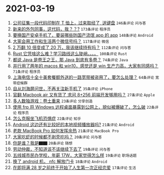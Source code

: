 # 2021-03-19

1. [公司征集一段代码印制在 T 恤上，过来取经了, 送键盘](https://www.v2ex.com/t/763130) `246条评论` `问与答`
1. [新来的外包同事，这代码，我？？?](https://www.v2ex.com/t/763063) `173条评论` `程序员`
1. [要换国产安卓手机了，要装哪些防国产流氓 app 的 app](https://www.v2ex.com/t/763097) `148条评论` `Android`
1. [大家会用工作和生活两个微信号吗？](https://www.v2ex.com/t/763052) `117条评论` `微信`
1. [2 万翻 10 倍变成了 20 万，我该继续持有吗？](https://www.v2ex.com/t/763109) `112条评论` `问与答`
1. [Rust 它凭啥这么难？学习路线这么陡峭。。。。](https://www.v2ex.com/t/763062) `100条评论` `Rust`
1. [都说 Java 是卷王之王，那 Java 到底有多卷？](https://www.v2ex.com/t/763188) `74条评论` `Java`
1. [并行用了两年的 macos 和 win10，感觉还是 win 生产力高，大家有同感吗？](https://www.v2ex.com/t/763209) `71条评论` `程序员`
1. [上海电信十全十美套餐额外送的一路宽带被盗用了，要怎么处理？](https://www.v2ex.com/t/763086) `64条评论` `宽带症候群`
1. [自从刘海屏问世，不再关注新手机了](https://www.v2ex.com/t/763174) `35条评论` `iPhone`
1. [官翻 Macbook air 又有货了 求问 8+256 前端开发够用吗？](https://www.v2ex.com/t/763163) `27条评论` `Apple`
1. [多人数独游戏：卷土重来](https://www.v2ex.com/t/763217) `23条评论` `分享创造`
1. [使用 frp 将 Windows 远程桌面暴露到公网上，貌似被爆破了，怎么破](https://www.v2ex.com/t/763283) `22条评论` `程序员`
1. [怎么克服坐飞机恐惧症](https://www.v2ex.com/t/763276) `22条评论` `知乎`
1. [Android 这边还有比较好的本地视频播放器吗?](https://www.v2ex.com/t/763172) `21条评论` `Android`
1. [老款 MacBook Pro 如何发挥余热](https://www.v2ex.com/t/763053) `21条评论` `MacBook Pro`
1. [大家吃虾的时候都不剥壳吃吗？](https://www.v2ex.com/t/763159) `20条评论` `问与答`
1. [你是谁？我是▇▇](https://www.v2ex.com/t/763034) `20条评论` `随想`
1. [劳动仲裁，不知道该不该继续下去了](https://www.v2ex.com/t/763224) `19条评论` `问与答`
1. [五线城市民办学校，年薪 17W，大家觉得怎么样](https://www.v2ex.com/t/763155) `19条评论` `职场话题`
1. [换了 android 机， nfc 解放门卡](https://www.v2ex.com/t/763203) `18条评论` `Android`
1. [在即将满 28 岁之前终于开始了人生第一次正经恋爱](https://www.v2ex.com/t/763294) `17条评论` `生活`
